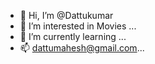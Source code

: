 - 👋 Hi, I’m @Dattukumar
- 👀 I’m interested in Movies ...
- 🌱 I’m currently learning ...
- 📫 dattumahesh@gmail.com...

<!---
Dattukumar/Dattukumar is a ✨ special ✨ repository because its `README.md` (this file) appears on your GitHub profile.
You can click the Preview link to take a look at your changes.
--->
